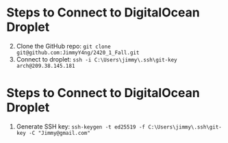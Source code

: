 # Steps to Connect to DigitalOcean Droplet
2. Clone the GitHub repo: `git clone git@github.com:JimmyY4ng/2420_1_Fall.git`
3. Connect to droplet: `ssh -i C:\Users\jimmy\.ssh\git-key arch@209.38.145.181`
# Steps to Connect to DigitalOcean Droplet
1. Generate SSH key: `ssh-keygen -t ed25519 -f C:\Users\jimmy\.ssh\git-key -C "Jimmy@gmail.com"`
